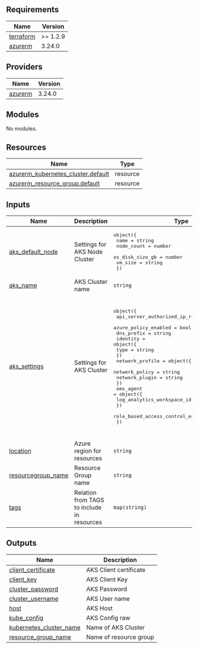 ## Requirements

| Name | Version |
|------|---------|
| <a name="requirement_terraform"></a> [terraform](#requirement\_terraform) | >= 1.2.9 |
| <a name="requirement_azurerm"></a> [azurerm](#requirement\_azurerm) | 3.24.0 |

## Providers

| Name | Version |
|------|---------|
| <a name="provider_azurerm"></a> [azurerm](#provider\_azurerm) | 3.24.0 |

## Modules

No modules.

## Resources

| Name | Type |
|------|------|
| [azurerm_kubernetes_cluster.default](https://registry.terraform.io/providers/hashicorp/azurerm/3.24.0/docs/resources/kubernetes_cluster) | resource |
| [azurerm_resource_group.default](https://registry.terraform.io/providers/hashicorp/azurerm/3.24.0/docs/resources/resource_group) | resource |

## Inputs

| Name | Description | Type | Default | Required |
|------|-------------|------|---------|:--------:|
| <a name="input_aks_default_node"></a> [aks\_default\_node](#input\_aks\_default\_node) | Settings for AKS Node Cluster | <pre>object({<br>    name            = string<br>    node_count      = number<br>    os_disk_size_gb = number<br>    vm_size         = string<br>  })</pre> | <pre>{<br>  "name": "default",<br>  "node_count": 1,<br>  "os_disk_size_gb": 30,<br>  "vm_size": "Standard_D2_v2"<br>}</pre> | no |
| <a name="input_aks_name"></a> [aks\_name](#input\_aks\_name) | AKS Cluster name | `string` | `"infra-aks"` | no |
| <a name="input_aks_settings"></a> [aks\_settings](#input\_aks\_settings) | Settings for AKS Cluster | <pre>object({<br>    api_server_authorized_ip_ranges = list(string)<br>    azure_policy_enabled            = bool<br>    dns_prefix                      = string<br>    identity = object({<br>      type = string<br>    })<br>    network_profile = object({<br>      network_policy = string<br>      network_plugin = string<br>    })<br>    oms_agent = object({<br>      log_analytics_workspace_id = string<br>    })<br>    role_based_access_control_enabled = bool<br>  })</pre> | <pre>{<br>  "api_server_authorized_ip_ranges": [<br>    "177.33.139.44/32"<br>  ],<br>  "azure_policy_enabled": true,<br>  "dns_prefix": "k8s",<br>  "identity": {<br>    "type": "SystemAssigned"<br>  },<br>  "network_profile": {<br>    "network_plugin": "kubenet",<br>    "network_policy": "calico"<br>  },<br>  "oms_agent": {<br>    "log_analytics_workspace_id": "3a00c7dd-5a70-4a82-9903-d7dd1d8adce3"<br>  },<br>  "role_based_access_control_enabled": true<br>}</pre> | no |
| <a name="input_location"></a> [location](#input\_location) | Azure region for resources | `string` | `"East US"` | no |
| <a name="input_resourcegroup_name"></a> [resourcegroup\_name](#input\_resourcegroup\_name) | Resource Group name | `string` | `"resourcegroup-aks"` | no |
| <a name="input_tags"></a> [tags](#input\_tags) | Relation from TAGS to include in resources | `map(string)` | <pre>{<br>  "Environment": "Infra",<br>  "MaintainedBy": "Terraform",<br>  "Repository": "https://github.com/alexbaptista/azuredevops-iac-template-pipeline"<br>}</pre> | no |

## Outputs

| Name | Description |
|------|-------------|
| <a name="output_client_certificate"></a> [client\_certificate](#output\_client\_certificate) | AKS Client certificate |
| <a name="output_client_key"></a> [client\_key](#output\_client\_key) | AKS Client Key |
| <a name="output_cluster_password"></a> [cluster\_password](#output\_cluster\_password) | AKS Password |
| <a name="output_cluster_username"></a> [cluster\_username](#output\_cluster\_username) | AKS User name |
| <a name="output_host"></a> [host](#output\_host) | AKS Host |
| <a name="output_kube_config"></a> [kube\_config](#output\_kube\_config) | AKS Config raw |
| <a name="output_kubernetes_cluster_name"></a> [kubernetes\_cluster\_name](#output\_kubernetes\_cluster\_name) | Name of AKS Cluster |
| <a name="output_resource_group_name"></a> [resource\_group\_name](#output\_resource\_group\_name) | Name of resource group |
